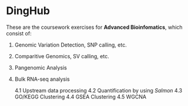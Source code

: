 # DingHub

These are the coursework exercises for **Advanced Bioinfomatics**, which consist of:

1. Genomic Variation Detection, SNP calling, etc.

2. Comparitive Genomics, SV calling, etc.

3. Pangenomic Analysis

4. Bulk RNA-seq analysis

   4.1 Upstream data processing
   4.2 Quantification by using *Salmon*
   4.3 GO/KEGG Clustering
   4.4 GSEA Clustering
   4.5 WGCNA
